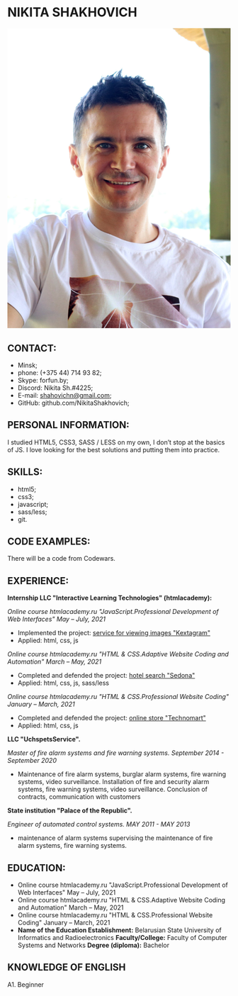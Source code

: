 # NIKITA SHAKHOVICH
![PHOTO NIKITA SHAKHOVICH](img/photo-shakhovich.jpg)
## CONTACT:
* Minsk;
* phone: (+375 44) 714 93 82;
* Skype: forfun.by;
* Discord: Nikita Sh.#4225;
* E-mail: shahovichn@gmail.com;
* GitHub: github.com/NikitaShakhovich;
## PERSONAL INFORMATION:
I studied HTML5, CSS3, SASS / LESS on my own, I don’t stop at the basics of JS. I love looking for the best solutions and putting them into practice.
## SKILLS:
* html5;
* css3;
* javascript;
* sass/less;
* git.
## CODE EXAMPLES:
There will be a code from Codewars.
## EXPERIENCE:
**Internship LLC "Interactive Learning Technologies" (htmlacademy):**

*Online course htmlacademy.ru "JavaScript.Professional Development of Web Interfaces" May – July, 2021*
* Implemented the project: [service for viewing images "Kextagram"](https://github.com/NikitaShakhovich/1635751-kekstagram-23)
* Applied: html, css, js
  
*Online course htmlacademy.ru "HTML & CSS.Adaptive Website Coding and Automation" March – May, 2021*
* Completed and defended the project: [hotel search "Sedona"](https://github.com/NikitaShakhovich/1635751-sedona-22)
* Applied: html, css, js, sass/less

*Online course htmlacademy.ru "HTML & CSS.Professional Website Coding" January – March, 2021*
* Completed and defended the project: [online store "Technomart"](https://github.com/NikitaShakhovich/1635751-technomart-30)
* Applied: html, css, js

**LLC "UchspetsService".**

*Master of fire alarm systems and fire warning systems. September 2014 - September 2020*
* Maintenance of fire alarm systems, burglar alarm systems, fire warning systems, video surveillance. 
  Installation of fire and security alarm systems, fire warning systems, video surveillance.
  Conclusion of contracts, communication with customers
   
**State institution "Palace of the Republic".**

*Engineer of automated control systems. MAY 2011 - MAY 2013*
* maintenance of alarm systems
  supervising the maintenance of fire alarm systems, fire warning systems.

## EDUCATION:
* Online course htmlacademy.ru "JavaScript.Professional Development of Web Interfaces" May – July, 2021 
* Online course htmlacademy.ru "HTML & CSS.Adaptive Website Coding and Automation" March – May, 2021
* Online course htmlacademy.ru "HTML & CSS.Professional Website Coding" January – March, 2021
* **Name of the Education Establishment:** Belarusian State University of Informatics and Radioelectronics
  **Faculty/College:** Faculty of Computer Systems and Networks
  **Degree (diploma):** Bachelor
## KNOWLEDGE OF ENGLISH
А1. Beginner

